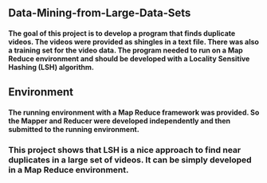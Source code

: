 ## Data-Mining-from-Large-Data-Sets

#### The goal of this project is to develop a program that finds duplicate videos. The videos were provided as shingles in a text file. There was also a training set for the video data. The program needed to run on a Map Reduce environment and should be developed with a Locality Sensitive Hashing (LSH) algorithm.

## Environment

#### The running environment with a Map Reduce framework was provided. So the Mapper and Reducer were developed independently and then submitted to the running environment.

### This project shows that LSH is a nice approach to find near duplicates in a large set of videos. It can be simply developed in a Map Reduce environment.


